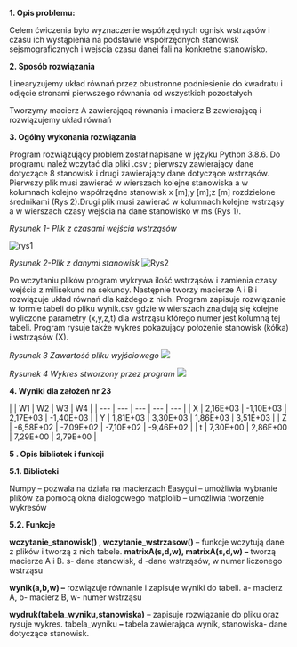 

**1. Opis problemu:**

Celem ćwiczenia było wyznaczenie współrzędnych ognisk wstrząsów i czasu ich wystąpienia na podstawie współrzędnych stanowisk sejsmograficznych i wejścia czasu danej fali na konkretne stanowisko.

**2. Sposób rozwiązania**

Linearyzujemy układ równań przez obustronne podniesienie do kwadratu i odjęcie stronami pierwszego równania od wszystkich pozostałych

Tworzymy macierz A zawierającą równania i macierz B zawierającą i rozwiązujemy układ równań

**3. Ogólny wykonania rozwiązania**

Program rozwiązujący problem został napisane w języku Python 3.8.6.
 Do programu należ wczytać dla pliki .csv ; pierwszy zawierający dane dotyczące 8 stanowisk i drugi zawierający dane dotyczące wstrząsów. Pierwszy plik musi zawierać w wierszach kolejne stanowiska a w kolumnach kolejno współrzędne stanowisk x [m];y [m];z [m] rozdzielone średnikami (Rys 2).Drugi plik musi zawierać w kolumnach kolejne wstrząsy a w wierszach czasy wejścia na dane stanowisko w ms (Rys 1).

_Rysunek 1- Plik z czasami wejścia wstrząsów_

![](https://imgur.com/a/6vPAwyQ?raw=true "rys1")

_Rysunek 2-Plik z danymi stanowisk_
![](https://imgur.com/LW6Qwyg "Rys2")

Po wczytaniu plików program wykrywa ilość wstrząsów i zamienia czasy wejścia z milisekund na sekundy. Następnie tworzy macierze A i B i rozwiązuje układ równań dla każdego z nich. Program zapisuje rozwiązanie w formie tabeli do pliku wynik.csv gdzie w wierszach znajdują się kolejne wyliczone parametry (x,y,z,t) dla wstrząsu którego numer jest kolumną tej tabeli. Program rysuje także wykres pokazujący położenie stanowisk (kółka) i wstrząsów (X).



_Rysunek 3 Zawartość pliku wyjściowego_
![](https://imgur.com/JQDL3wc)


_Rysunek 4 Wykres stworzony przez program_
![](https://imgur.com/8JeCqa0)

**4. Wyniki dla założeń nr 23**

|
 | W1 | W2 | W3 | W4 |
| --- | --- | --- | --- | --- |
| X | 2,16E+03 | -1,10E+03 | 2,17E+03 | -1,40E+03 |
| Y | 1,81E+03 | 3,30E+03 | 1,86E+03 | 3,51E+03 |
| Z | -6,58E+02 | -7,09E+02 | -7,10E+02 | -9,46E+02 |
| t | 7,30E+00 | 2,86E+00 | 7,29E+00 | 2,79E+00 |

**5 . Opis bibliotek i funkcji**

**5.1. Biblioteki**

Numpy – pozwala na działa na macierzach
 Easygui – umożliwia wybranie plików za pomocą okna dialogowego
 matplolib – umożliwia tworzenie wykresów

**5.2. Funkcje**

**wczytanie\_stanowisk() , wczytanie\_wstrzasow()** – funkcje wczytują dane z plików i tworzą z nich
 tabele.
**matrixA(s,d,w), matrixA(s,d,w) –** tworzą macierze A i B. s- dane stanowisk, d -dane wstrząsów, w numer liczonego wstrząsu

**wynik(a,b,w) –** rozwiązuje równanie i zapisuje wyniki do tabeli. a- macierz A, b- macierz B, w- numer wstrząsu

**wydruk(tabela\_wyniku,stanowiska)** – zapisuje rozwiązanie do pliku oraz rysuje wykres. tabela\_wyniku **–** tabela zawierająca wynik, stanowiska- dane dotyczące stanowisk.